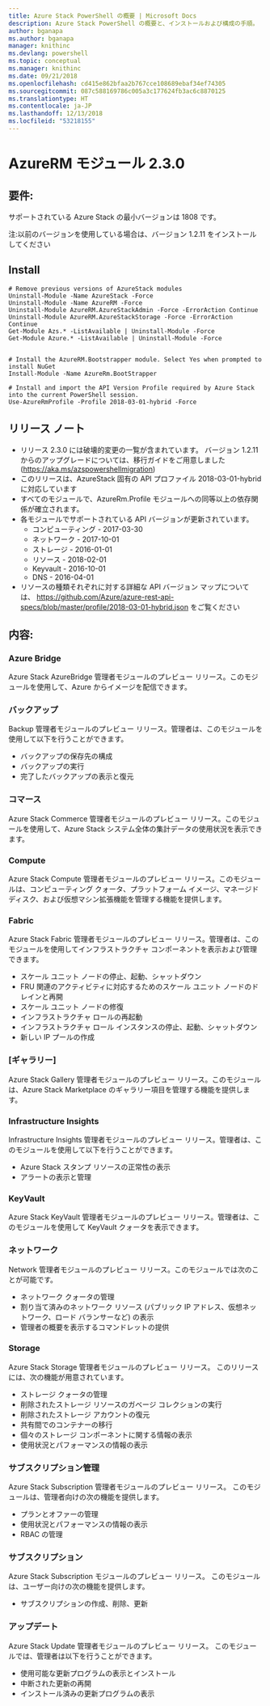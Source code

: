 ```yaml
---
title: Azure Stack PowerShell の概要 | Microsoft Docs
description: Azure Stack PowerShell の概要と、インストールおよび構成の手順。
author: bganapa
ms.author: bganapa
manager: knithinc
ms.devlang: powershell
ms.topic: conceptual
ms.manager: knithinc
ms.date: 09/21/2018
ms.openlocfilehash: cd415e862bfaa2b767cce108689ebaf34ef74305
ms.sourcegitcommit: 087c588169786c005a3c177624fb3ac6c8870125
ms.translationtype: HT
ms.contentlocale: ja-JP
ms.lasthandoff: 12/13/2018
ms.locfileid: "53218155"
---
```

# <a name="azurerm-module-230"></a>AzureRM モジュール 2.3.0

## <a name="requirements"></a>要件:
サポートされている Azure Stack の最小バージョンは 1808 です。

注:以前のバージョンを使用している場合は、バージョン 1.2.11 をインストールしてください


## <a name="install"></a>Install
```powershell-interactive
# Remove previous versions of AzureStack modules
Uninstall-Module -Name AzureStack -Force 
Uninstall-Module -Name AzureRM -Force 
Uninstall-Module AzureRM.AzureStackAdmin -Force -ErrorAction Continue
Uninstall-Module AzureRM.AzureStackStorage -Force -ErrorAction Continue
Get-Module Azs.* -ListAvailable | Uninstall-Module -Force
Get-Module Azure.* -ListAvailable | Uninstall-Module -Force


# Install the AzureRM.Bootstrapper module. Select Yes when prompted to install NuGet
Install-Module -Name AzureRm.BootStrapper

# Install and import the API Version Profile required by Azure Stack into the current PowerShell session.
Use-AzureRmProfile -Profile 2018-03-01-hybrid -Force

```

## <a name="release-notes"></a>リリース ノート
* リリース 2.3.0 には破壊的変更の一覧が含まれています。 バージョン 1.2.11 からのアップグレードについては、移行ガイドをご用意しました (https://aka.ms/azspowershellmigration)
* このリリースは、AzureStack 固有の API プロファイル 2018-03-01-hybrid に対応しています
* すべてのモジュールで、AzureRm.Profile モジュールへの同等以上の依存関係が確立されます。
* 各モジュールでサポートされている API バージョンが更新されています。 
    * コンピューティング - 2017-03-30
    * ネットワーク - 2017-10-01
    * ストレージ - 2016-01-01
    * リソース - 2018-02-01
    * Keyvault - 2016-10-01
    * DNS - 2016-04-01
* リソースの種類それぞれに対する詳細な API バージョン マップについては、 https://github.com/Azure/azure-rest-api-specs/blob/master/profile/2018-03-01-hybrid.json をご覧ください

## <a name="content"></a>内容:
### <a name="azure-bridge"></a>Azure Bridge
Azure Stack AzureBridge 管理者モジュールのプレビュー リリース。このモジュールを使用して、Azure からイメージを配信できます。

### <a name="backup"></a>バックアップ
Backup 管理者モジュールのプレビュー リリース。管理者は、このモジュールを使用して以下を行うことができます。
- バックアップの保存先の構成
- バックアップの実行
- 完了したバックアップの表示と復元

### <a name="commerce"></a>コマース
Azure Stack Commerce 管理者モジュールのプレビュー リリース。このモジュールを使用して、Azure Stack システム全体の集計データの使用状況を表示できます。

### <a name="compute"></a>Compute
Azure Stack Compute 管理者モジュールのプレビュー リリース。このモジュールは、コンピューティング クォータ、プラットフォーム イメージ、マネージド ディスク、および仮想マシン拡張機能を管理する機能を提供します。

### <a name="fabric"></a>Fabric
Azure Stack Fabric 管理者モジュールのプレビュー リリース。管理者は、このモジュールを使用してインフラストラクチャ コンポーネントを表示および管理できます。
- スケール ユニット ノードの停止、起動、シャットダウン
- FRU 関連のアクティビティに対応するためのスケール ユニット ノードのドレインと再開
- スケール ユニット ノードの修復
- インフラストラクチャ ロールの再起動
- インフラストラクチャ ロール インスタンスの停止、起動、シャットダウン
- 新しい IP プールの作成


### <a name="gallery"></a>[ギャラリー]
Azure Stack Gallery 管理者モジュールのプレビュー リリース。このモジュールは、Azure Stack Marketplace のギャラリー項目を管理する機能を提供します。

### <a name="infrastructure-insights"></a>Infrastructure Insights
Infrastructure Insights 管理者モジュールのプレビュー リリース。管理者は、このモジュールを使用して以下を行うことができます。
- Azure Stack スタンプ リソースの正常性の表示
- アラートの表示と管理

### <a name="keyvault"></a>KeyVault
Azure Stack KeyVault 管理者モジュールのプレビュー リリース。管理者は、このモジュールを使用して KeyVault クォータを表示できます。

### <a name="network"></a>ネットワーク
Network 管理者モジュールのプレビュー リリース。このモジュールでは次のことが可能です。
- ネットワーク クォータの管理
- 割り当て済みのネットワーク リソース (パブリック IP アドレス、仮想ネットワーク、ロード バランサーなど) の表示
- 管理者の概要を表示するコマンドレットの提供

### <a name="storage"></a>Storage
Azure Stack Storage 管理者モジュールのプレビュー リリース。  このリリースには、次の機能が用意されています。
- ストレージ クォータの管理
- 削除されたストレージ リソースのガベージ コレクションの実行
- 削除されたストレージ アカウントの復元
- 共有間でのコンテナーの移行
- 個々のストレージ コンポーネントに関する情報の表示
- 使用状況とパフォーマンスの情報の表示

### <a name="subscription-admin"></a>サブスクリプション管理
Azure Stack Subscription 管理者モジュールのプレビュー リリース。  このモジュールは、管理者向けの次の機能を提供します。
- プランとオファーの管理
- 使用状況とパフォーマンスの情報の表示
- RBAC の管理

### <a name="subscription"></a>サブスクリプション
Azure Stack Subscription モジュールのプレビュー リリース。  このモジュールは、ユーザー向けの次の機能を提供します。
- サブスクリプションの作成、削除、更新

### <a name="update"></a>アップデート
Azure Stack Update 管理者モジュールのプレビュー リリース。  このモジュールでは、管理者は以下を行うことができます。
- 使用可能な更新プログラムの表示とインストール
- 中断された更新の再開
- インストール済みの更新プログラムの表示
